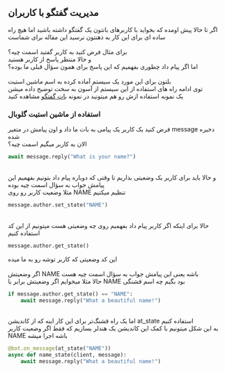 ## مدیریت گفتگو با کاربران

اگر تا حالا پیش اومده که بخواید با کاربرهای باتتون یک گفتگو داشته باشید اما هیچ راه ساده ای برای این کار به ذهنتون نرسید این مقاله برای شماست\
\
برای مثال فرض کنید به کاربر گفتید اسمت چیه؟\
و حالا منتظر پاسخ از کاربر هستید\
اما اگر پیام داد چطوری بفهمیم که این پاسخ برای همون سؤال قبلی ما بوده؟\
\
بلتون برای این مورد یک سیستم آماده کرده به اسم ماشین استیت\
توی ادامه راه های استفاده از این سیستم از آسون به سخت توضیح داده میشن\
یک نمونه استفاده ازش رو هم میتونید در نمونه [بات گفتگو](./../examples/conversation) مشاهده کنید

### استفاده از ماشین استیت گلوبال

فرض کنید یک کاربر یک پیامی به بات ما داد و اون پیامش در متغیر message دخیره شده\
الان به کاربر میگیم اسمت چیه؟

```python
await message.reply("What is your name?")
```

\
و حالا باید برای کاربر یک وضعیتی بذاریم تا وقتی که دوباره پیام داد بتونیم بفهمیم این پیامش جواب به سؤال اسمت چیه بوده\
مثلا وضعیت کاربر رو روی NAME تنظیم میکنیم

```python
message.author.set_state("NAME")
```

\
حالا برای اینکه اگر کاربر پیام داد بفهمیم روی چه وضعیتی هست میتونیم از این کد استفاده کنیم

```python
message.author.get_state()
```

این کد وضعیتی که کاربر توشه رو به ما میده\
\
اگر وضعیتش NAME باشه یعنی این پیامش جواب به سؤال اسمت چیه هست\
حالا مثلا میخوایم اگر وضعیتش برابر با NAME بود بگیم چه اسم قشنگی

```python
if message.author.get_state() == "NAME":
    await message.reply("What a beautiful name!")
```

\
اما یک راه قشنگ‌تر برای این کار اینه که از کاندیشن at_state استفاده کنیم\
به این شکل میتونیم با کمک این کاندیشن یک هندلر بسازیم که فقط اگر وضعیت کاربر NAME باشه اجرا میشه

```python
@bot.on_message(at_state("NAME"))
async def name_state(client, message):
    await message.reply("What a beautiful name!")
```